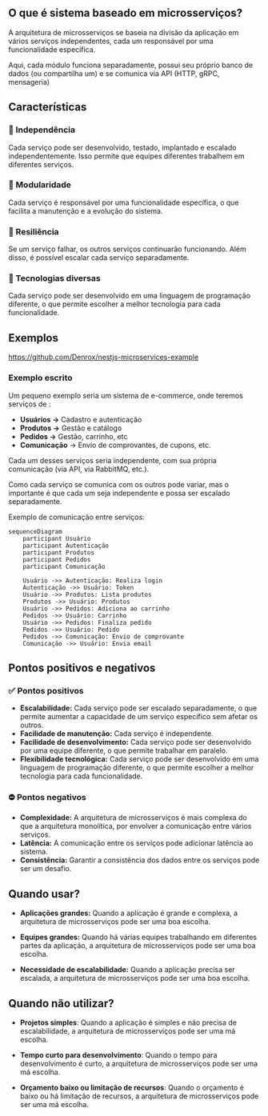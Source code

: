 ## O que é sistema baseado em microsserviços?

A arquitetura de microsserviços se baseia na divisão da aplicação em vários serviços independentes, cada um responsável por uma funcionalidade específica.

Aqui, cada módulo funciona separadamente, possui seu próprio banco de dados (ou compartilha um) e se comunica via API (HTTP, gRPC, mensageria)

## Características

### 🙌 Independência

Cada serviço pode ser desenvolvido, testado, implantado e escalado independentemente. Isso permite que equipes diferentes trabalhem em diferentes serviços.

### 🧩 Modularidade

Cada serviço é responsável por uma funcionalidade específica, o que facilita a manutenção e a evolução do sistema.

### 💪 Resiliência

Se um serviço falhar, os outros serviços continuarão funcionando. Além disso, é possível escalar cada serviço separadamente.

### 🤝 Tecnologias diversas

Cada serviço pode ser desenvolvido em uma linguagem de programação diferente, o que permite escolher a melhor tecnologia para cada funcionalidade.

## Exemplos

https://github.com/Denrox/nestjs-microservices-example

### Exemplo escrito

Um pequeno exemplo seria um sistema de e-commerce, onde teremos serviços de :

- **Usuários →** Cadastro e autenticação
- **Produtos →** Gestão e catálogo
- **Pedidos →** Gestão, carrinho, etc
- **Comunicação** → Envio de comprovantes, de cupons, etc.

Cada um desses serviços seria independente, com sua própria comunicação (via API, via RabbitMQ, etc.).

Como cada serviço se comunica com os outros pode variar, mas o importante é que cada um seja independente e possa ser escalado separadamente.

Exemplo de comunicação entre serviços:

```mermaid
sequenceDiagram
    participant Usuário
    participant Autenticação
    participant Produtos
    participant Pedidos
    participant Comunicação

    Usuário ->> Autenticação: Realiza login
    Autenticação ->> Usuário: Token
    Usuário ->> Produtos: Lista produtos
    Produtos ->> Usuário: Produtos
    Usuário ->> Pedidos: Adiciona ao carrinho
    Pedidos ->> Usuário: Carrinho
    Usuário ->> Pedidos: Finaliza pedido
    Pedidos ->> Usuário: Pedido
    Pedidos ->> Comunicação: Envio de comprovante
    Comunicação ->> Usuário: Envia email

```

## Pontos positivos e negativos

### ✅ Pontos positivos

- **Escalabilidade:** Cada serviço pode ser escalado separadamente, o que permite aumentar a capacidade de um serviço específico sem afetar os outros.
- **Facilidade de manutenção:** Cada serviço é independente.
- **Facilidade de desenvolvimento:** Cada serviço pode ser desenvolvido por uma equipe diferente, o que permite trabalhar em paralelo.
- **Flexibilidade tecnológica:** Cada serviço pode ser desenvolvido em uma linguagem de programação diferente, o que permite escolher a melhor tecnologia para cada funcionalidade.

### ⛔ Pontos negativos

- **Complexidade:** A arquitetura de microsserviços é mais complexa do que a arquitetura monolítica, por envolver a comunicação entre vários serviços.
- **Latência:** A comunicação entre os serviços pode adicionar latência ao sistema.
- **Consistência:** Garantir a consistência dos dados entre os serviços pode ser um desafio.

## Quando usar?

- **Aplicações grandes:** Quando a aplicação é grande e complexa, a arquitetura de microsserviços pode ser uma boa escolha.

- **Equipes grandes:** Quando há várias equipes trabalhando em diferentes partes da aplicação, a arquitetura de microsserviços pode ser uma boa escolha.

- **Necessidade de escalabilidade:** Quando a aplicação precisa ser escalada, a arquitetura de microsserviços pode ser uma boa escolha.

## Quando não utilizar?

- **Projetos simples**: Quando a aplicação é simples e não precisa de escalabilidade, a arquitetura de microsserviços pode ser uma má escolha.

- **Tempo curto para desenvolvimento**: Quando o tempo para desenvolvimento é curto, a arquitetura de microsserviços pode ser uma má escolha.

- **Orçamento baixo ou limitação de recursos**: Quando o orçamento é baixo ou há limitação de recursos, a arquitetura de microsserviços pode ser uma má escolha.
